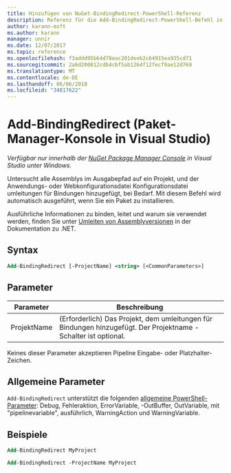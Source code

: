 ```yaml
---
title: Hinzufügen von NuGet-BindingRedirect-PowerShell-Referenz
description: Referenz für die Add-BindingRedirect-PowerShell-Befehl in der NuGet-Paket-Manager-Konsole in Visual Studio.
author: karann-msft
ms.author: karann
manager: unnir
ms.date: 12/07/2017
ms.topic: reference
ms.openlocfilehash: f3addd95b64d78eac201deeb2c64915ea935cd71
ms.sourcegitcommit: 2a6d200012cdb4cbf5ab1264f12fecf9ae12d769
ms.translationtype: MT
ms.contentlocale: de-DE
ms.lasthandoff: 06/06/2018
ms.locfileid: "34817622"
---
```

# <a name="add-bindingredirect-package-manager-console-in-visual-studio"></a>Add-BindingRedirect (Paket-Manager-Konsole in Visual Studio)

*Verfügbar nur innerhalb der [NuGet Package Manager Console](package-manager-console.md) in Visual Studio unter Windows.*

Untersucht alle Assemblys im Ausgabepfad auf ein Projekt, und der Anwendungs- oder Webkonfigurationsdatei Konfigurationsdatei umleitungen für Bindungen hinzugefügt, bei Bedarf. Mit diesem Befehl wird automatisch ausgeführt, wenn Sie ein Paket zu installieren.

Ausführliche Informationen zu binden, leitet und warum sie verwendet werden, finden Sie unter [Umleiten von Assemblyversionen](/dotnet/framework/configure-apps/redirect-assembly-versions) in der Dokumentation zu .NET.

## <a name="syntax"></a>Syntax

```ps
Add-BindingRedirect [-ProjectName] <string> [<CommonParameters>]
```

## <a name="parameters"></a>Parameter

| Parameter | Beschreibung |
| --- | --- |
| ProjektName | (Erforderlich) Das Projekt, dem umleitungen für Bindungen hinzugefügt. Der Projektname - Schalter ist optional. |

Keines dieser Parameter akzeptieren Pipeline Eingabe- oder Platzhalter-Zeichen.

## <a name="common-parameters"></a>Allgemeine Parameter

`Add-BindingRedirect` unterstützt die folgenden [allgemeine PowerShell-Parameter](http://go.microsoft.com/fwlink/?LinkID=113216): Debug, Fehleraktion, ErrorVariable, -OutBuffer, OutVariable, mit "pipelinevariable", ausführlich, WarningAction und WarningVariable.

## <a name="examples"></a>Beispiele

```ps
Add-BindingRedirect MyProject

Add-BindingRedirect -ProjectName MyProject
```